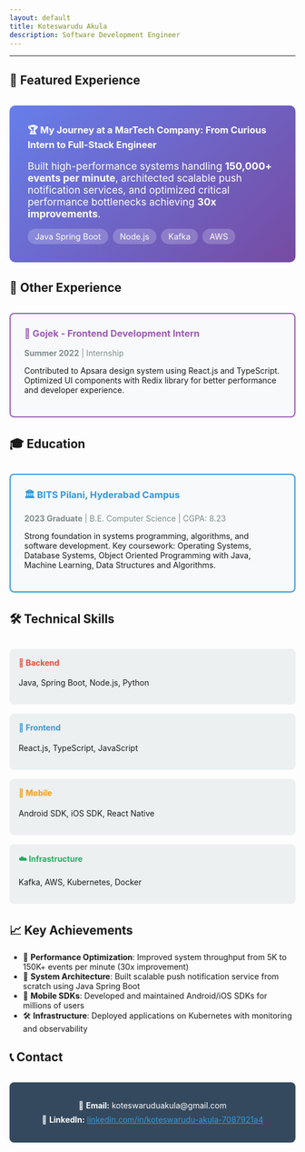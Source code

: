 ```yaml
---
layout: default
title: Koteswarudu Akula
description: Software Development Engineer
---
```


---

## 🚀 Featured Experience

<div style="background: linear-gradient(135deg, #667eea 0%, #764ba2 100%); padding: 2rem; border-radius: 10px; margin: 2rem 0; color: white;">
  <h3 style="margin-top: 0; color: white;">
    <a href="Experience/lemnisk_overview.html" style="color: white; text-decoration: none;">
      🏆 My Journey at a MarTech Company: From Curious Intern to Full-Stack Engineer
    </a>
  </h3>
  <p style="font-size: 1.1rem; margin-bottom: 1rem;">
    Built high-performance systems handling <strong>150,000+ events per minute</strong>, architected scalable push notification services, and optimized critical performance bottlenecks achieving <strong>30x improvements</strong>.
  </p>
  <div style="display: flex; flex-wrap: wrap; gap: 0.5rem;">
    <span style="background: rgba(255,255,255,0.2); padding: 0.3rem 0.8rem; border-radius: 15px; font-size: 0.9rem;">Java Spring Boot</span>
    <span style="background: rgba(255,255,255,0.2); padding: 0.3rem 0.8rem; border-radius: 15px; font-size: 0.9rem;">Node.js</span>
    <span style="background: rgba(255,255,255,0.2); padding: 0.3rem 0.8rem; border-radius: 15px; font-size: 0.9rem;">Kafka</span>
    <span style="background: rgba(255,255,255,0.2); padding: 0.3rem 0.8rem; border-radius: 15px; font-size: 0.9rem;">AWS</span>
  </div>
</div>

## 💼 Other Experience

<div style="display: grid; gap: 1.5rem; margin: 2rem 0;">

  <div style="border: 2px solid #9b59b6; border-radius: 8px; padding: 1.5rem; background: #f8f9fa;">
    <h3 style="color: #2c3e50; margin-top: 0;">
      <a href="Experience/gojek_experience.html" style="color: #9b59b6; text-decoration: none;">
        🎨 Gojek - Frontend Development Intern
      </a>
    </h3>
    <p style="color: #7f8c8d; margin: 0.5rem 0;"><strong>Summer 2022</strong> | Internship</p>
    <p>Contributed to Apsara design system using React.js and TypeScript. Optimized UI components with Redix library for better performance and developer experience.</p>
  </div>

</div>

## 🎓 Education

<div style="border: 2px solid #3498db; border-radius: 8px; padding: 1.5rem; background: #f8f9fa; margin: 2rem 0;">
  <h3 style="color: #2c3e50; margin-top: 0;">
    <a href="education.html" style="color: #3498db; text-decoration: none;">
      🏛️ BITS Pilani, Hyderabad Campus
    </a>
  </h3>
  <p style="color: #7f8c8d; margin: 0.5rem 0;"><strong>2023 Graduate</strong> | B.E. Computer Science | CGPA: 8.23</p>
  <p>Strong foundation in systems programming, algorithms, and software development. Key coursework: Operating Systems, Database Systems, Object Oriented Programming with Java, Machine Learning, Data Structures and Algorithms.</p>
</div>

## 🛠️ Technical Skills

<div style="display: grid; grid-template-columns: repeat(auto-fit, minmax(250px, 1fr)); gap: 1rem; margin: 2rem 0;">
  
  <div style="background: #ecf0f1; padding: 1rem; border-radius: 8px;">
    <h4 style="color: #e74c3c; margin-top: 0;">🔧 Backend</h4>
    <p>Java, Spring Boot, Node.js, Python</p>
  </div>
  
  <div style="background: #ecf0f1; padding: 1rem; border-radius: 8px;">
    <h4 style="color: #3498db; margin-top: 0;">🎨 Frontend</h4>
    <p>React.js, TypeScript, JavaScript</p>
  </div>
  
  <div style="background: #ecf0f1; padding: 1rem; border-radius: 8px;">
    <h4 style="color: #f39c12; margin-top: 0;">📱 Mobile</h4>
    <p>Android SDK, iOS SDK, React Native</p>
  </div>
  
  <div style="background: #ecf0f1; padding: 1rem; border-radius: 8px;">
    <h4 style="color: #27ae60; margin-top: 0;">☁️ Infrastructure</h4>
    <p>Kafka, AWS, Kubernetes, Docker</p>
  </div>

</div>

## 📈 Key Achievements

- 🚀 **Performance Optimization**: Improved system throughput from 5K to 150K+ events per minute (30x improvement)
- 🔧 **System Architecture**: Built scalable push notification service from scratch using Java Spring Boot
- 📱 **Mobile SDKs**: Developed and maintained Android/iOS SDKs for millions of users
- 🛠️ **Infrastructure**: Deployed applications on Kubernetes with monitoring and observability

## 📞 Contact

<div style="text-align: center; margin: 2rem 0; padding: 1.5rem; background: #34495e; color: white; border-radius: 8px;">
  <p style="margin: 0.5rem 0;">
    📧 <strong>Email:</strong> koteswaruduakula@gmail.com
  </p>
  <p style="margin: 0.5rem 0;">
    💼 <strong>LinkedIn:</strong> <a href="https://linkedin.com/in/koteswarudu-akula-7087921a4" style="color: #3498db;">linkedin.com/in/koteswarudu-akula-7087921a4</a>
  </p>
</div>